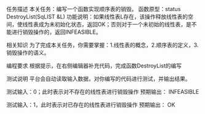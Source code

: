 任务描述
本关任务：编写一个函数实现顺序表的销毁。
函数原型：status DestroyList(SqLIST &L)
功能说明：如果线性表L存在，该操作释放线性表的空间，使线性表成为未初始化状态，返回OK；否则对于一个未初始的线性表，是不能进行销毁操作的，返回INFEASIBLE。

相关知识
为了完成本关任务，你需要掌握：1.线性表的概念，2.顺序表的定义，3. 销毁操作的语义。

编程要求
根据提示，在右侧编辑器补充代码，完成函数DestroyList的编写

测试说明
平台会自动读取输入数据，对你编写的代码进行测试，并输出结果。

测试输入：0；此时表示对不存在的线性表进行销毁操作
预期输出：
INFEASIBLE

测试输入：1，此时表示对已存在的线性表进行销毁操作
预期输出：
OK

